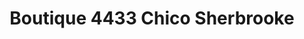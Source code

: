 ---
title: "Boutique 4433 Chico Sherbrooke"
url: /sherbrooke/boutique-4433-chico-sherbrooke/
shop: pet
---